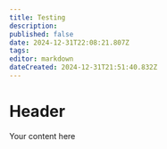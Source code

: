 ```yaml
---
title: Testing
description: 
published: false
date: 2024-12-31T22:08:21.807Z
tags: 
editor: markdown
dateCreated: 2024-12-31T21:51:40.832Z
---
```


# Header
Your content here